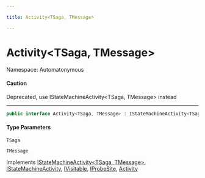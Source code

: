 ```yaml
---

title: Activity<TSaga, TMessage>

---
```


# Activity\<TSaga, TMessage\>

Namespace: Automatonymous

#### Caution

Deprecated, use IStateMachineActivity<TSaga, TMessage> instead

---

```csharp
public interface Activity<TSaga, TMessage> : IStateMachineActivity<TSaga, TMessage>, IStateMachineActivity, IVisitable, IProbeSite, Activity
```

#### Type Parameters

`TSaga`<br/>

`TMessage`<br/>

Implements [IStateMachineActivity\<TSaga, TMessage\>](../../masstransit-abstractions/masstransit/istatemachineactivity-2), [IStateMachineActivity](../../masstransit-abstractions/masstransit/istatemachineactivity), [IVisitable](../../masstransit-abstractions/masstransit/ivisitable), [IProbeSite](../../masstransit-abstractions/masstransit/iprobesite), [Activity](../automatonymous/activity)
